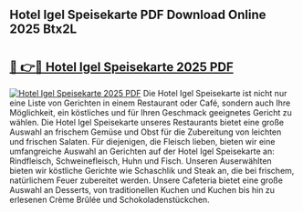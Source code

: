 ## Hotel Igel Speisekarte PDF Download Online 2025 Btx2L

# <h2><a href="http://gcboyl.nevu.top/?p=Hotel+Igel+Speisekarte">🔗 👉🔴 Hotel Igel Speisekarte 2025 PDF</a></h2>

[![Hotel Igel Speisekarte 2025 PDF](https://i.imgur.com/dBaPXMq.png)](http://gcboyl.nevu.top/?p=Hotel+Igel+Speisekarte)
Die Hotel Igel Speisekarte ist nicht nur eine Liste von Gerichten in einem Restaurant oder Café, sondern auch Ihre Möglichkeit, ein köstliches und für Ihren Geschmack geeignetes Gericht zu wählen. Die Hotel Igel Speisekarte unseres Restaurants bietet eine große Auswahl an frischem Gemüse und Obst für die Zubereitung von leichten und frischen Salaten. Für diejenigen, die Fleisch lieben, bieten wir eine umfangreiche Auswahl an Gerichten auf der Hotel Igel Speisekarte an: Rindfleisch, Schweinefleisch, Huhn und Fisch. Unseren Auserwählten bieten wir köstliche Gerichte wie Schaschlik und Steak an, die bei frischem, natürlichem Feuer zubereitet werden. Unsere Cafeteria bietet eine große Auswahl an Desserts, von traditionellen Kuchen und Kuchen bis hin zu erlesenen Crème Brûlée und Schokoladenstückchen.
